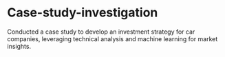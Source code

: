 # Case-study-investigation

Conducted a case study to develop an investment strategy for car companies, leveraging technical analysis and machine learning for market insights.
